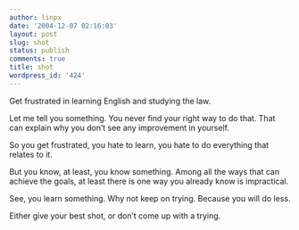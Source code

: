 ```yaml
---
author: linpx
date: '2004-12-07 02:16:03'
layout: post
slug: shot
status: publish
comments: true
title: shot
wordpress_id: '424'
---
```


Get frustrated in learning English and studying the law.


Let me tell you something. You never find your right way to do that. That can
explain why you don’t see any improvement in yourself.


So you get frustrated, you hate to learn, you hate to do everything that
relates to it.


But you know, at least, you know something. Among all the ways that can
achieve the goals, at least there is one way you already know is impractical.


See, you learn something. Why not keep on trying. Because you will do less.


Either give your best shot, or don’t come up with a trying.

